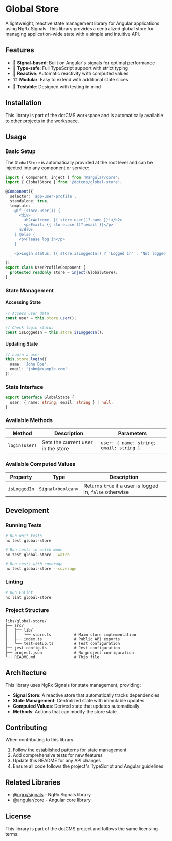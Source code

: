 # Global Store

A lightweight, reactive state management library for Angular applications using NgRx Signals. This library provides a centralized global store for managing application-wide state with a simple and intuitive API.

## Features

- 🚀 **Signal-based**: Built on Angular's signals for optimal performance
- 🎯 **Type-safe**: Full TypeScript support with strict typing
- 🔄 **Reactive**: Automatic reactivity with computed values
- 🏗️ **Modular**: Easy to extend with additional state slices
- 🧪 **Testable**: Designed with testing in mind

## Installation

This library is part of the dotCMS workspace and is automatically available to other projects in the workspace.

## Usage

### Basic Setup

The `GlobalStore` is automatically provided at the root level and can be injected into any component or service:

```typescript
import { Component, inject } from '@angular/core';
import { GlobalStore } from '@dotcms/global-store';

@Component({
  selector: 'app-user-profile',
  standalone: true,
  template: `
    @if (store.user()) {
      <div>
        <h2>Welcome, {{ store.user()?.name }}!</h2>
        <p>Email: {{ store.user()?.email }}</p>
      </div>
    } @else {
      <p>Please log in</p>
    }

    <p>Login status: {{ store.isLoggedIn() ? 'Logged in' : 'Not logged in' }}</p>
  `
})
export class UserProfileComponent {
  protected readonly store = inject(GlobalStore);
}
```

### State Management

#### Accessing State

```typescript
// Access user data
const user = this.store.user();

// Check login status
const isLoggedIn = this.store.isLoggedIn();
```

#### Updating State

```typescript
// Login a user
this.store.login({
  name: 'John Doe',
  email: 'john@example.com'
});
```

### State Interface

```typescript
export interface GlobalState {
  user: { name: string; email: string } | null;
}
```

### Available Methods

| Method | Description | Parameters |
|--------|-------------|------------|
| `login(user)` | Sets the current user in the store | `user: { name: string; email: string }` |

### Available Computed Values

| Property | Type | Description |
|----------|------|-------------|
| `isLoggedIn` | `Signal<boolean>` | Returns `true` if a user is logged in, `false` otherwise |

## Development

### Running Tests

```bash
# Run unit tests
nx test global-store

# Run tests in watch mode
nx test global-store --watch

# Run tests with coverage
nx test global-store --coverage
```

### Linting

```bash
# Run ESLint
nx lint global-store
```

### Project Structure

```
libs/global-store/
├── src/
│   ├── lib/
│   │   └── store.ts          # Main store implementation
│   ├── index.ts              # Public API exports
│   └── test-setup.ts         # Test configuration
├── jest.config.ts            # Jest configuration
├── project.json              # Nx project configuration
└── README.md                 # This file
```

## Architecture

This library uses NgRx Signals for state management, providing:

- **Signal Store**: A reactive store that automatically tracks dependencies
- **State Management**: Centralized state with immutable updates
- **Computed Values**: Derived state that updates automatically
- **Methods**: Actions that can modify the store state

## Contributing

When contributing to this library:

1. Follow the established patterns for state management
2. Add comprehensive tests for new features
3. Update this README for any API changes
4. Ensure all code follows the project's TypeScript and Angular guidelines

## Related Libraries

- [@ngrx/signals](https://ngrx.io/guide/signals) - NgRx Signals library
- [@angular/core](https://angular.io/api/core) - Angular core library

## License

This library is part of the dotCMS project and follows the same licensing terms.
